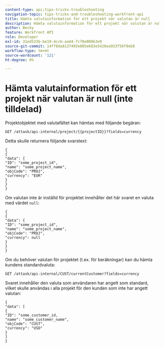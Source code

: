 ```yaml
---
content-type: api;tips-tricks-troubleshooting
navigation-topic: tips-tricks-and-troubleshooting-workfront-api
title: Hämta valutainformation för ett projekt när valutan är null
description: Hämta valutainformation för ett projekt när valutan är null
author: Becky
feature: Workfront API
role: Developer
exl-id: 31ed533b-be19-4ccb-aad4-7c78e008b3e9
source-git-commit: 14ff8da8137493e805e683e5426ea933f56f8eb8
workflow-type: tm+mt
source-wordcount: '121'
ht-degree: 0%

---
```


# Hämta valutainformation för ett projekt när valutan är null (inte tilldelad)

Projektobjektet med valutafältet kan hämtas med följande begäran:

```
GET /attask/api-internal/project/{{projectID}}?fields=currency
```

Detta skulle returnera följande svarstext:

```
{
{
"data": {
"ID": "some_project_id",
"name": "some_project_name",
"objCode": "PROJ",
"currency": "EUR"
}
}
}
```

Om valutan inte är inställd för projektet innehåller det här svaret en valuta med värdet `null`:

```
{
{
"data": {
"ID": "some_project_id",
"name": "some_project_name",
"objCode": "PROJ",
"currency": null
}
}
}
```

Om du behöver valutan för projektet (t.ex. för beräkningar) kan du hämta kundens standardvaluta:

`GET /attask/api-internal/CUST/currentCustomer?fields=currency`

Svaret innehåller den valuta som användaren har angett som standard, vilket skulle användas i alla projekt för den kunden som inte har angett valutan:

```
{
"data": [
{
"ID": "some_customer_id,
"name": "some_customer_name",
"objCode": "CUST",
"currency": "USD"
}
]
}
```
